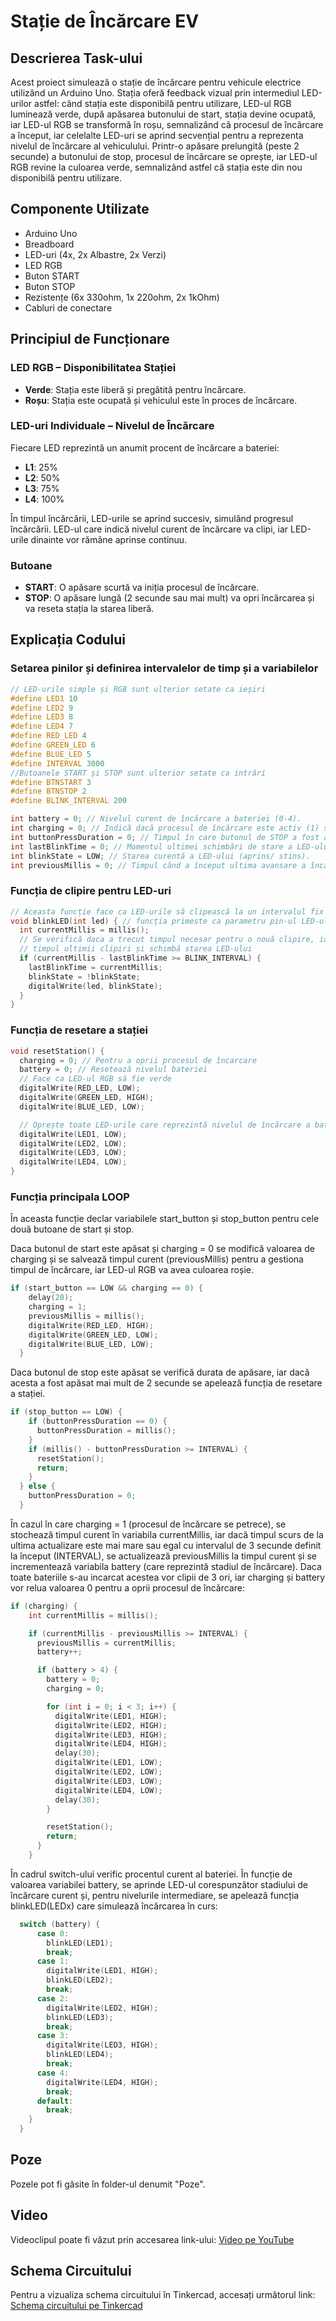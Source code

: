 # Stație de Încărcare EV

## Descrierea Task-ului

Acest proiect simulează o stație de încărcare pentru vehicule electrice utilizând un Arduino Uno. Stația oferă feedback vizual prin intermediul LED-urilor astfel: când stația este disponibilă pentru utilizare, LED-ul RGB luminează verde, după apăsarea butonului de start, stația devine ocupată, iar LED-ul RGB se transformă în roșu, semnalizând că procesul de încărcare a început, iar celelalte LED-uri se aprind secvențial pentru a reprezenta nivelul de încărcare al vehiculului. Printr-o apăsare prelungită (peste 2 secunde) a butonului de stop, procesul de încărcare se oprește, iar LED-ul RGB revine la culoarea verde, semnalizând astfel că stația este din nou disponibilă pentru utilizare.

## Componente Utilizate

- Arduino Uno
- Breadboard
- LED-uri (4x, 2x Albastre, 2x Verzi)
- LED RGB
- Buton START
- Buton STOP
- Rezistențe (6x 330ohm, 1x 220ohm, 2x 1kOhm)
- Cabluri de conectare

## Principiul de Funcționare

### LED RGB – Disponibilitatea Stației

- **Verde**: Stația este liberă și pregătită pentru încărcare.
- **Roșu**: Stația este ocupată și vehiculul este în proces de încărcare.

### LED-uri Individuale – Nivelul de Încărcare

Fiecare LED reprezintă un anumit procent de încărcare a bateriei:

- **L1**: 25%
- **L2**: 50%
- **L3**: 75%
- **L4**: 100%

În timpul încărcării, LED-urile se aprind succesiv, simulând progresul încărcării. LED-ul care indică nivelul curent de încărcare va clipi, iar LED-urile dinainte vor rămâne aprinse continuu.

### Butoane

- **START**: O apăsare scurtă va iniția procesul de încărcare.
- **STOP**: O apăsare lungă (2 secunde sau mai mult) va opri încărcarea și va reseta stația la starea liberă.

## Explicația Codului

### Setarea pinilor și definirea intervalelor de timp și a variabilelor
```cpp
// LED-urile simple și RGB sunt ulterior setate ca ieșiri
#define LED1 10
#define LED2 9
#define LED3 8
#define LED4 7
#define RED_LED 4
#define GREEN_LED 6
#define BLUE_LED 5
#define INTERVAL 3000
//Butoanele START și STOP sunt ulterior setate ca intrări
#define BTNSTART 3
#define BTNSTOP 2
#define BLINK_INTERVAL 200

int battery = 0; // Nivelul curent de încărcare a bateriei (0-4).
int charging = 0; // Indică dacă procesul de încărcare este activ (1) sau nu (0).
int buttonPressDuration = 0; // Timpul în care butonul de STOP a fost apăsat.
int lastBlinkTime = 0; // Momentul ultimei schimbări de stare a LED-ului care clipește.
int blinkState = LOW; // Starea curentă a LED-ului (aprins/ stins).
int previousMillis = 0; // Timpul când a început ultima avansare a încărcării.
```

### Funcția de clipire pentru LED-uri
```cpp
// Aceasta funcție face ca LED-urile să clipească la un intervalul fix definit la început (BLINK_INTERVAL)
void blinkLED(int led) { // funcția primeste ca parametru pin-ul LED-ului
  int currentMillis = millis();
  // Se verifică daca a trecut timpul necesar pentru o nouă clipire, iar in caz afirmativ setează timpul curent ca fiind
  // timpul ultimii clipiri și schimbă starea LED-ului
  if (currentMillis - lastBlinkTime >= BLINK_INTERVAL) {
    lastBlinkTime = currentMillis;
    blinkState = !blinkState;
    digitalWrite(led, blinkState);
  }
} 
```

### Funcția de resetare a stației
```cpp
void resetStation() {
  charging = 0; // Pentru a oprii procesul de încarcare
  battery = 0; // Resetează nivelul bateriei
  // Face ca LED-ul RGB să fie verde
  digitalWrite(RED_LED, LOW);
  digitalWrite(GREEN_LED, HIGH);
  digitalWrite(BLUE_LED, LOW);

  // Oprește toate LED-urile care reprezintă nivelul de încărcare a bateriei
  digitalWrite(LED1, LOW);
  digitalWrite(LED2, LOW);
  digitalWrite(LED3, LOW);
  digitalWrite(LED4, LOW);
}
```
### Funcția principala LOOP

În aceasta funcție declar variabilele start_button și stop_button pentru cele două butoane de start și stop.

Daca butonul de start este apăsat și charging = 0 se modifică valoarea de charging și se salvează timpul curent (previousMillis) pentru a gestiona timpul de încărcare, iar LED-ul RGB va avea culoarea roșie.
```cpp
if (start_button == LOW && charging == 0) {
    delay(20);
    charging = 1;
    previousMillis = millis();
    digitalWrite(RED_LED, HIGH);
    digitalWrite(GREEN_LED, LOW);
    digitalWrite(BLUE_LED, LOW);
  }
```

Daca butonul de stop este apăsat se verifică durata de apăsare, iar dacă acesta a fost apăsat mai mult de 2 secunde se apelează funcția de resetare a stației.
```cpp
if (stop_button == LOW) {
    if (buttonPressDuration == 0) {
      buttonPressDuration = millis();
    }
    if (millis() - buttonPressDuration >= INTERVAL) {
      resetStation();
      return;
    }
  } else {
    buttonPressDuration = 0;
  }
```
În cazul în care charging = 1 (procesul de încărcare se petrece), se stochează timpul curent în variabila currentMillis, iar dacă timpul scurs de la ultima actualizare este mai mare sau egal cu intervalul de 3 secunde definit la început (INTERVAL), se actualizează previousMillis la timpul curent și se incrementează variabila battery (care reprezintă stadiul de încărcare). Daca toate bateriile s-au incarcat acestea vor clipii de 3 ori, iar charging și battery vor relua valoarea 0 pentru a oprii procesul de încărcare:
```cpp
if (charging) {
    int currentMillis = millis();

    if (currentMillis - previousMillis >= INTERVAL) {
      previousMillis = currentMillis;
      battery++;

      if (battery > 4) {
        battery = 0;
        charging = 0;

        for (int i = 0; i < 3; i++) {
          digitalWrite(LED1, HIGH);
          digitalWrite(LED2, HIGH);
          digitalWrite(LED3, HIGH);
          digitalWrite(LED4, HIGH);
          delay(30);
          digitalWrite(LED1, LOW);
          digitalWrite(LED2, LOW);
          digitalWrite(LED3, LOW);
          digitalWrite(LED4, LOW);
          delay(30);
        }

        resetStation();
        return;
      }
    }
```
În cadrul switch-ului verific procentul curent al bateriei. În funcție de valoarea variabilei battery, se aprinde LED-ul corespunzător stadiului de încărcare curent și, pentru nivelurile intermediare, se apelează funcția blinkLED(LEDx) care simulează încărcarea în curs:
```cpp
  switch (battery) {
      case 0:
        blinkLED(LED1);
        break;
      case 1:
        digitalWrite(LED1, HIGH);
        blinkLED(LED2);
        break;
      case 2:
        digitalWrite(LED2, HIGH);
        blinkLED(LED3);
        break;
      case 3:
        digitalWrite(LED3, HIGH);
        blinkLED(LED4);
        break;
      case 4:
        digitalWrite(LED4, HIGH);
        break;
      default:
        break;
    }
  }
```

## Poze

Pozele pot fi găsite în folder-ul denumit "Poze".

## Video

Videoclipul poate fi văzut prin accesarea link-ului:
[Video pe YouTube](https://youtu.be/XwlkeEq_QTI)

## Schema Circuitului

Pentru a vizualiza schema circuitului în Tinkercad, accesați următorul link:
[Schema circuitului pe Tinkercad](https://www.tinkercad.com/things/fFy8XadlfId-tema-1-ev-charging-station?sharecode=DfYNkKULxrzNeILNhgwix6LQ0-5GoeDqWLfGnqn_l4Y)
